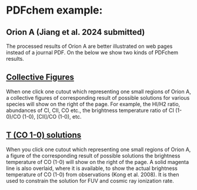 # PDFchem example:

## Orion A (Jiang et al. 2024 submitted)

The processed results of Orion A are better illustrated on web pages instead of a journal PDF. On the below we show two kinds of PDFchem results. 

## [Collective Figures](https://jiangxuejian.github.io/PDFchem/collective.html)

When one click one cutout which representing one small regions of Orion A, a collective figures of corresponding result of possible solutions for various species will show on the right of the page. For example, the HI/H2 ratio, abundances of CI, CII, CO etc., the brightness temperature ratio of CI (1-0)/CO (1-0), [CII]/CO (1-0), etc.

## [T (CO 1-0) solutions](https://jiangxuejian.github.io/PDFchem/Tco10.html)

When you click one cutout which representing one small regions of Orion A, a figure of the corresponding result of possible solutions the brightness temperature of CO (1-0) will show on the right of the page. A solid magenta line is also overlaid, where it is available, to show the actual brightness temperature of CO (1-0) from observations (Kong et al. 2008). It is then used to constrain the solution for FUV and cosmic ray ionization rate.
